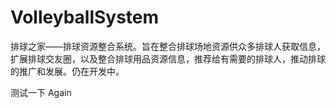 # VolleyballSystem
排球之家——排球资源整合系统。旨在整合排球场地资源供众多排球人获取信息，扩展排球交友圈，以及整合排球用品资源信息，推荐给有需要的排球人，推动排球的推广和发展。仍在开发中。

测试一下
Again
